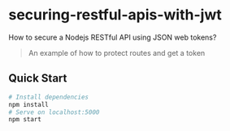 # securing-restful-apis-with-jwt
How to secure a Nodejs RESTful API using JSON web tokens?


> An example of how to protect routes and get a token
## Quick Start

``` bash
# Install dependencies
npm install
# Serve on localhost:5000
npm start
```
